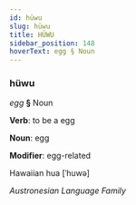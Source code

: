 ```yaml
---
id: hüwu
slug: hüwu
title: HÜWU
sidebar_position: 148
hoverText: egg § Noun
---
```


### hüwu

*egg* **§** Noun

**Verb**: to be a egg

**Noun**: egg

**Modifier**: egg-related

Hawaiian hua [ˈhuwə]

*Austronesian Language Family*